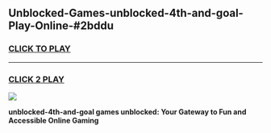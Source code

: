 
## Unblocked-Games-unblocked-4th-and-goal-Play-Online-#2bddu
<h3>
<a href="https://premium.freeplayer.one?title=unblocked-4th-and-goal&ref=24F">CLICK TO PLAY</a></h3>
<hr>

<h3>
<a href="https://premium.freeplayer.one?title=unblocked-4th-and-goal&ref=24F">CLICK 2 PLAY</a>
  
</h3>

<a href="https://premium.freeplayer.one?title=unblocked-4th-and-goal&ref=24F/"><img src="https://clearcache.store/games.png"></a>


**unblocked-4th-and-goal games unblocked: Your Gateway to Fun and Accessible Online Gaming**
